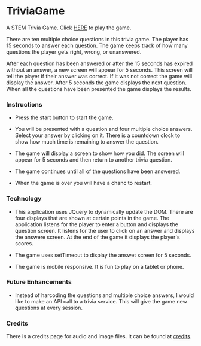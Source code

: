 # TriviaGame
A STEM Trivia Game. Click [HERE]( https://savycodr.github.io/trivia-game/) to play the game.

There are ten multiple choice questions in this trivia game.  The player has 15 seconds to answer each question.  The game keeps track of how many questions the player gets right, wrong, or unanswered. 

After each question has been answered or after the 15 seconds has expired without an answer, a new screen will appear for 5 seconds.  This screen will tell the player if their answer was correct.  If it was not correct the game will display the answer.  After 5 seconds the game displays the next question.  When all the questions have been presented the game displays the results.

### Instructions

* Press the start button to start the game.

* You will be presented with a question and four multiple choice answers. Select your answer by clicking on it. There is a countdown clock to show how much time is remaining to answer the question.

* The game will display a screen to show how you did. The screen will appear for 5 seconds and then return to another trivia question.
 
* The game continues until all of the questions have been answered.

* When the game is over you will have a chanc to restart.

### Technology

* This application uses JQuery to dynamically update the DOM. There are four displays that are shown at certain points in the game. The application listens for the player to enter a button and displays the question screen. It listens for the user to click on an answer and displays the answere screen. At the end of the game it displays the player's scores.

* The game uses setTimeout to display the answet screen for 5 seconds.

* The game is mobile responsive. It is fun to play on a tablet or phone.


### Future Enhancements

* Instead of harcoding the questions and multiple choice answers, I would like to make an API call to a trivia service. This will give the game new questions at every session.

### Credits
There is a credits page for audio and image files. It can be found at [credits](https://savycodr.github.io/trivia-game/credit.html).

